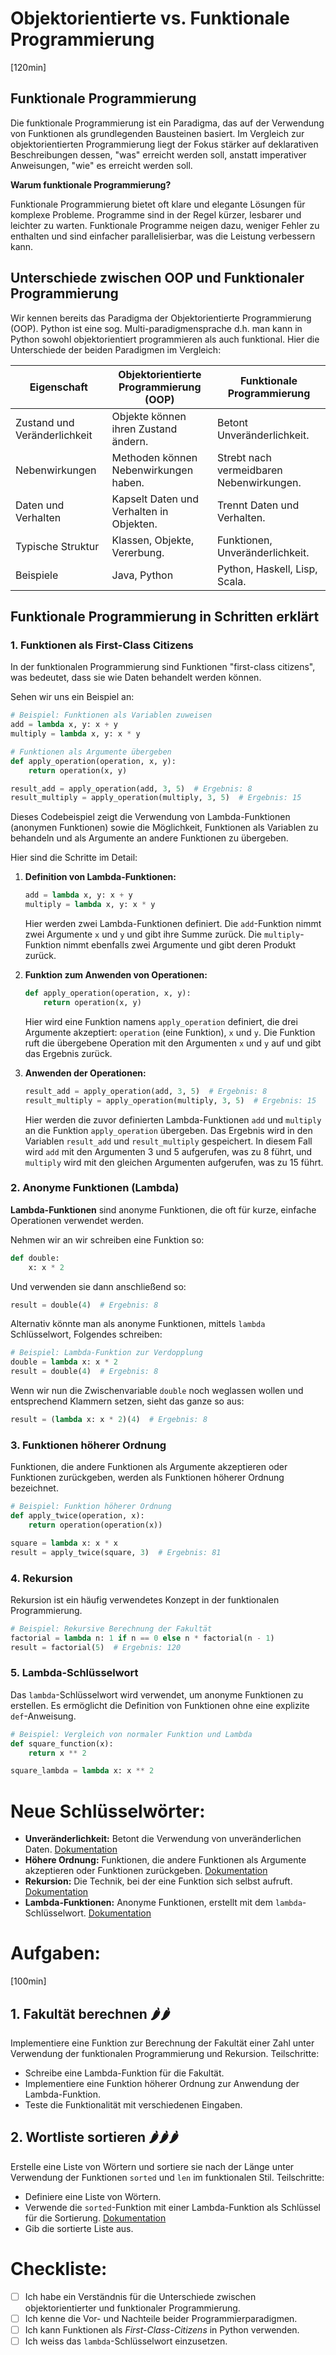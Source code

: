 # Objektorientierte vs. Funktionale Programmierung
[120min]

## Funktionale Programmierung

Die funktionale Programmierung ist ein Paradigma, das auf der Verwendung von Funktionen als grundlegenden Bausteinen basiert. Im Vergleich zur objektorientierten Programmierung liegt der Fokus stärker auf deklarativen Beschreibungen dessen, "was" erreicht werden soll, anstatt imperativer Anweisungen, "wie" es erreicht werden soll.

**Warum funktionale Programmierung?** 

Funktionale Programmierung bietet oft klare und elegante Lösungen für komplexe Probleme. Programme sind in der Regel kürzer, lesbarer und leichter zu warten. Funktionale Programme neigen dazu, weniger Fehler zu enthalten und sind einfacher parallelisierbar, was die Leistung verbessern kann.

## Unterschiede zwischen OOP und Funktionaler Programmierung

Wir kennen bereits das Paradigma der Objektorientierte Programmierung (OOP). Python ist eine sog. Multi-paradigmensprache d.h. man kann in Python sowohl objektorientiert programmieren als auch funktional. Hier die Unterschiede der beiden Paradigmen im Vergleich:

| Eigenschaft                     | Objektorientierte Programmierung (OOP)  | Funktionale Programmierung |
|---------------------------------|------------------------------------------|-----------------------------|
| Zustand und Veränderlichkeit     | Objekte können ihren Zustand ändern.     | Betont Unveränderlichkeit.  |
| Nebenwirkungen                  | Methoden können Nebenwirkungen haben.    | Strebt nach vermeidbaren Nebenwirkungen. |
| Daten und Verhalten              | Kapselt Daten und Verhalten in Objekten. | Trennt Daten und Verhalten. |
| Typische Struktur                | Klassen, Objekte, Vererbung.              | Funktionen, Unveränderlichkeit.   |
| Beispiele                        | Java, Python                 | Python, Haskell, Lisp, Scala.       |

## Funktionale Programmierung in Schritten erklärt

### 1. Funktionen als First-Class Citizens

In der funktionalen Programmierung sind Funktionen "first-class citizens", was bedeutet, dass sie wie Daten behandelt werden können.

Sehen wir uns ein Beispiel an:

```python
# Beispiel: Funktionen als Variablen zuweisen
add = lambda x, y: x + y
multiply = lambda x, y: x * y

# Funktionen als Argumente übergeben
def apply_operation(operation, x, y):
    return operation(x, y)

result_add = apply_operation(add, 3, 5)  # Ergebnis: 8
result_multiply = apply_operation(multiply, 3, 5)  # Ergebnis: 15
```

Dieses Codebeispiel zeigt die Verwendung von Lambda-Funktionen (anonymen Funktionen) sowie die Möglichkeit, Funktionen als Variablen zu behandeln und als Argumente an andere Funktionen zu übergeben.

Hier sind die Schritte im Detail:

1. **Definition von Lambda-Funktionen:**
   ```python
   add = lambda x, y: x + y
   multiply = lambda x, y: x * y
   ```
   Hier werden zwei Lambda-Funktionen definiert. Die `add`-Funktion nimmt zwei Argumente `x` und `y` und gibt ihre Summe zurück. Die `multiply`-Funktion nimmt ebenfalls zwei Argumente und gibt deren Produkt zurück.

2. **Funktion zum Anwenden von Operationen:**
   ```python
   def apply_operation(operation, x, y):
       return operation(x, y)
   ```
   Hier wird eine Funktion namens `apply_operation` definiert, die drei Argumente akzeptiert: `operation` (eine Funktion), `x` und `y`. Die Funktion ruft die übergebene Operation mit den Argumenten `x` und `y` auf und gibt das Ergebnis zurück.

3. **Anwenden der Operationen:**
   ```python
   result_add = apply_operation(add, 3, 5)  # Ergebnis: 8
   result_multiply = apply_operation(multiply, 3, 5)  # Ergebnis: 15
   ```
   Hier werden die zuvor definierten Lambda-Funktionen `add` und `multiply` an die Funktion `apply_operation` übergeben. Das Ergebnis wird in den Variablen `result_add` und `result_multiply` gespeichert. In diesem Fall wird `add` mit den Argumenten 3 und 5 aufgerufen, was zu 8 führt, und `multiply` wird mit den gleichen Argumenten aufgerufen, was zu 15 führt.

### 2. Anonyme Funktionen (Lambda)

**Lambda-Funktionen** sind anonyme Funktionen, die oft für kurze, einfache Operationen verwendet werden.

Nehmen wir an wir schreiben eine Funktion so:
```python
def double:
    x: x * 2
```
Und verwenden sie dann anschließend so:
```python
result = double(4)  # Ergebnis: 8
```
Alternativ könnte man als anonyme Funktionen, mittels `lambda` Schlüsselwort, Folgendes schreiben:

```python
# Beispiel: Lambda-Funktion zur Verdopplung
double = lambda x: x * 2
result = double(4)  # Ergebnis: 8
```

Wenn wir nun die Zwischenvariable `double` noch weglassen wollen und entsprechend Klammern setzen, sieht das ganze so aus:

```python
result = (lambda x: x * 2)(4)  # Ergebnis: 8
```

### 3. Funktionen höherer Ordnung

Funktionen, die andere Funktionen als Argumente akzeptieren oder Funktionen zurückgeben, werden als Funktionen höherer Ordnung bezeichnet.

```python
# Beispiel: Funktion höherer Ordnung
def apply_twice(operation, x):
    return operation(operation(x))

square = lambda x: x * x
result = apply_twice(square, 3)  # Ergebnis: 81
```

### 4. Rekursion

Rekursion ist ein häufig verwendetes Konzept in der funktionalen Programmierung.

```python
# Beispiel: Rekursive Berechnung der Fakultät
factorial = lambda n: 1 if n == 0 else n * factorial(n - 1)
result = factorial(5)  # Ergebnis: 120
```

### 5. Lambda-Schlüsselwort

Das `lambda`-Schlüsselwort wird verwendet, um anonyme Funktionen zu erstellen. Es ermöglicht die Definition von Funktionen ohne eine explizite `def`-Anweisung.

```python
# Beispiel: Vergleich von normaler Funktion und Lambda
def square_function(x):
    return x ** 2

square_lambda = lambda x: x ** 2
```

# Neue Schlüsselwörter:

- **Unveränderlichkeit:** Betont die Verwendung von unveränderlichen Daten. [Dokumentation](https://docs.python.org/3/library/functools.html#immutable-functional-data)
- **Höhere Ordnung:** Funktionen, die andere Funktionen als Argumente akzeptieren oder Funktionen zurückgeben. [Dokumentation](https://docs.python.org/3/howto/functional.html#higher-order-functions)
- **Rekursion:** Die Technik, bei der eine Funktion sich selbst aufruft. [Dokumentation](https://docs.python.org/3/tutorial/controlflow.html#defining-functions)
- **Lambda-Funktionen:** Anonyme Funktionen, erstellt mit dem `lambda`-Schlüsselwort. [Dokumentation](https://docs.python.org/3/reference/expressions.html#lambda)

# Aufgaben:
[100min]

## 1. **Fakultät berechnen 🌶️🌶️** 

Implementiere eine Funktion zur Berechnung der Fakultät einer Zahl unter Verwendung der funktionalen Programmierung und Rekursion. Teilschritte:
   - Schreibe eine Lambda-Funktion für die Fakultät.
   - Implementiere eine Funktion höherer Ordnung zur Anwendung der Lambda-Funktion.
   - Teste die Funktionalität mit verschiedenen Eingaben.

## 2. **Wortliste sortieren 🌶️🌶️🌶️**
 Erstelle eine Liste von Wörtern und sortiere sie nach der Länge unter Verwendung der Funktionen `sorted` und `len` im funktionalen Stil. Teilschritte:
   - Definiere eine Liste von Wörtern.
   - Verwende die `sorted`-Funktion mit einer Lambda-Funktion als Schlüssel für die Sortierung. [Dokumentation](https://docs.python.org/3/howto/sorting.html#sorting-how-to)
   - Gib die sortierte Liste aus.


# Checkliste: 

- [ ] Ich habe ein Verständnis für die Unterschiede zwischen objektorientierter und funktionaler Programmierung.
- [ ] Ich kenne die Vor- und Nachteile beider Programmierparadigmen.
- [ ] Ich kann Funktionen als _First-Class-Citizens_ in Python verwenden.
- [ ] Ich weiss das `lambda`-Schlüsselwort einzusetzen.